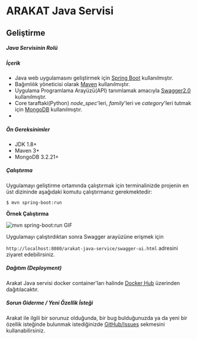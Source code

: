 # ARAKAT Java Servisi

## Geliştirme

##### Java Servisinin Rolü


##### İçerik

* Java web uygulamasını geliştirmek için [Spring Boot](https://spring.io/projects/spring-boot) kullanılmıştır.
* Bağımlılık yöneticisi olarak [Maven](https://maven.apache.org/) kullanılmıştır.
* Uygulama Programlama Arayüzü(API) tanımlamak amacıyla [Swagger2.0](https://swagger.io/docs/specification/2-0/basic-structure/) kullanılmıştır.
* Core taraftaki(Python) _node_spec_'leri, _family_'leri ve _category_'leri tutmak için [MongoDB](https://www.mongodb.com/) kullanılmıştır.
* 

##### Ön Gereksinimler

* JDK 1.8+
* Maven 3+
* MongoDB 3.2.21+

##### Çalıştırma
Uygulamayı geliştirme ortamında çalıştırmak için terminalinizde projenin en üst dizininde aşağıdaki komutu çalıştırmanız gerekmektedir:

``
$ mvn spring-boot:run
``

**Örnek Çalıştırma**

![mvn spring-boot:run GIF](img/arakat-backend-run.gif)

Uygulamayı çalıştırdıktan sonra Swagger arayüzüne erişmek için

``
http://localhost:8080/arakat-java-service/swagger-ui.html
``
adresini ziyaret edebilirsiniz.

##### Dağıtım (Deployment)

Arakat Java servisi docker container'ları halinde [Docker Hub](https://hub.docker.com/) üzerinden dağıtılacaktır.

##### Sorun Giderme / Yeni Özellik İsteği

Arakat ile ilgili bir sorunuz olduğunda, bir bug bulduğunuzda ya da yeni bir özellik isteğinde bulunmak istediğinizde [GitHub/Issues](https://github.com/arakat-community/arakat/issues) sekmesini kullanabilirsiniz.